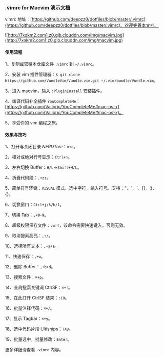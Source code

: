 ### .vimrc for Macvim 演示文档

vimrc 地址：[https://github.com/deepzz0/dotfiles/blob/master/.vimrc](https://github.com/deepzz0/dotfiles/blob/master/.vimrc)。欢迎完善本文档。

![http://7xokm2.com1.z0.glb.clouddn.com/img/macvim.jpg](http://7xokm2.com1.z0.glb.clouddn.com/img/macvim.jpg)

#### 使用流程

1、复制或软链本仓库文件 `.vimrc` 到 `~/.vimrc`。

2、安装 vim 插件管理器：`$ git clone https://github.com/VundleVim/Vundle.vim.git ~/.vim/bundle/Vundle.vim`。

3、进入 macvim，输入  `:PluginInstall` 安装插件。

4、编译代码补全插件 `YouCompleteMe`：[https://github.com/Valloric/YouCompleteMe#mac-os-x](https://github.com/Valloric/YouCompleteMe#mac-os-x)。

5、享受你的 vim 编程之旅。



#### 效果与技巧

1、打开与关闭目录 *NERDTree*：`⌘+e`。

2、相对或绝对行号显示：`Ctrl+n`。

3、左右切换 Buffer：`H/L`=>`Shift+H/L`。

4、折叠代码段：`,+zz`。

5、简单符号环绕：`VISUAL` 模式，选中字符，输入符号。支持："，'，`，[]，()，{}。

6、切换窗口：`Ctrl+j/k/h/l`。

7、切换 Tab：`,+0-9`。

8、超级权限保存文件：`:w!!`，该命令需要快速键入，否则无效。

9、取消搜索高亮：`,+/`。

10、选择所有文本：`,+s+a`。

11、快速保存：`,+w`。

12、删除 Buffer：`,+b+d`。

13、搜索文件：`⌘+p`。

14、全局搜索关键词 CtrlSF：`⌘+f`。

15、在此打开 CtrlSF 结果：`:CO`。

16、批量注释代码：`⌘+/`。

17、显示 Tagbar：`⌘+y`。

18、选中代码片段 Ultisnips：`TAB`。

19、批量选中，批量修改：`Enter`。



更多详细请查看 `.vimrc` 内容。